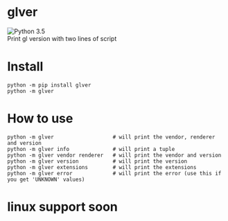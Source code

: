 # glver

![Python 3.5](https://raw.githubusercontent.com/cprogrammer1994/glver/master/Docs/Python35.png)<br>
Print gl version with two lines of script

# Install

```
python -m pip install glver
python -m glver
```

# How to use

```
python -m glver                   # will print the vendor, renderer and version
python -m glver info              # will print a tuple
python -m glver vendor renderer   # will print the vendor and version
python -m glver version           # will print the version
python -m glver extensions        # will print the extensions
python -m glver error             # will print the error (use this if you get 'UNKNOWN' values)
```

# linux support soon

